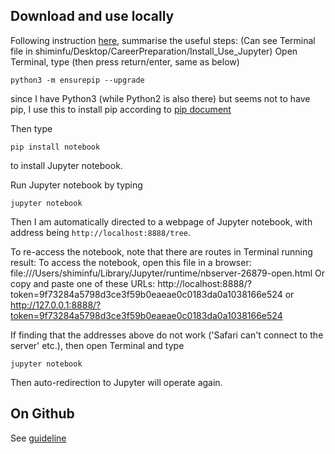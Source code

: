 ## Download and use locally
Following instruction [here](https://github.com/jupyter/notebook/blob/master/README.md), summarise the useful steps: 
(Can see Terminal file in shiminfu/Desktop/CareerPreparation/Install_Use_Jupyter)
Open Terminal, type (then press return/enter, same as below)
```
python3 -m ensurepip --upgrade
```
since I have Python3 (while Python2 is also there) but seems not to have pip, 
I use this to install pip according to [pip document](https://pip.pypa.io/en/stable/installation/)

Then type 
```
pip install notebook
```
to install Jupyter notebook. 

Run Jupyter notebook by typing
```
jupyter notebook
```
Then I am automatically directed to a webpage of Jupyter notebook, with address being `http://localhost:8888/tree`. 

To re-access the notebook, note that there are routes in Terminal running result:
To access the notebook, open this file in a browser:
        file:///Users/shiminfu/Library/Jupyter/runtime/nbserver-26879-open.html
    Or copy and paste one of these URLs:
        http://localhost:8888/?token=9f73284a5798d3ce3f59b0eaeae0c0183da0a1038166e524
     or http://127.0.0.1:8888/?token=9f73284a5798d3ce3f59b0eaeae0c0183da0a1038166e524

If finding that the addresses above do not work ('Safari can't connect to the server' etc.), then open Terminal and type
```
jupyter notebook
```
Then auto-redirection to Jupyter will operate again.

## On Github
See [guideline](https://docs.github.com/en/github/managing-files-in-a-repository/working-with-non-code-files/working-with-jupyter-notebook-files-on-github)
